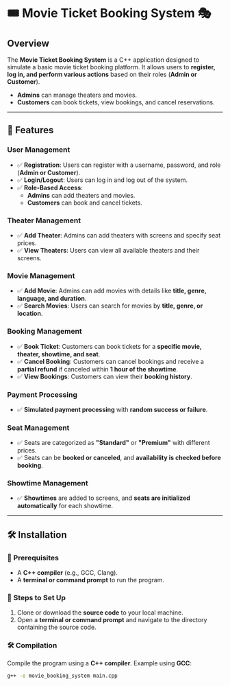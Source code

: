 # 🎟️ Movie Ticket Booking System 🎭

## Overview
The **Movie Ticket Booking System** is a C++ application designed to simulate a basic movie ticket booking platform. It allows users to **register, log in, and perform various actions** based on their roles (**Admin or Customer**).  
- **Admins** can manage theaters and movies.  
- **Customers** can book tickets, view bookings, and cancel reservations.

---

## 🚀 Features  

### **User Management**
- ✅ **Registration**: Users can register with a username, password, and role (**Admin or Customer**).
- ✅ **Login/Logout**: Users can log in and log out of the system.
- ✅ **Role-Based Access**:  
  - **Admins** can add theaters and movies.  
  - **Customers** can book and cancel tickets.

### **Theater Management**
- ✅ **Add Theater**: Admins can add theaters with screens and specify seat prices.
- ✅ **View Theaters**: Users can view all available theaters and their screens.

### **Movie Management**
- ✅ **Add Movie**: Admins can add movies with details like **title, genre, language, and duration**.
- ✅ **Search Movies**: Users can search for movies by **title, genre, or location**.

### **Booking Management**
- ✅ **Book Ticket**: Customers can book tickets for a **specific movie, theater, showtime, and seat**.
- ✅ **Cancel Booking**: Customers can cancel bookings and receive a **partial refund** if canceled within **1 hour of the showtime**.
- ✅ **View Bookings**: Customers can view their **booking history**.

### **Payment Processing**
- ✅ **Simulated payment processing** with **random success or failure**.

### **Seat Management**
- ✅ Seats are categorized as **"Standard"** or **"Premium"** with different prices.
- ✅ Seats can be **booked or canceled**, and **availability is checked before booking**.

### **Showtime Management**
- ✅ **Showtimes** are added to screens, and **seats are initialized automatically** for each showtime.

---

## 🛠️ Installation

### **📌 Prerequisites**
- A **C++ compiler** (e.g., GCC, Clang).
- A **terminal or command prompt** to run the program.

### **🔧 Steps to Set Up**
1. Clone or download the **source code** to your local machine.
2. Open a **terminal or command prompt** and navigate to the directory containing the source code.

### **🛠️ Compilation**
Compile the program using a **C++ compiler**. Example using **GCC**:
```bash
g++ -o movie_booking_system main.cpp
